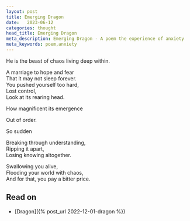 ```yaml
---
layout: post
title: Emerging Dragon
date:   2023-06-12
categories: thought
head_title: Emerging Dragon
meta_description: Emerging Dragon - A poem the experience of anxiety
meta_keywords: poem,anxiety
---
```


He is the beast of chaos living deep within.

A marriage to hope and fear<br/>
That it may not sleep forever.<br/>
You pushed yourself too hard,<br/>
Lost control,<br/>
Look at its rearing head.

How magnificent its emergence

Out of order.

So sudden

Breaking through understanding,<br/>
Ripping it apart,<br/>
Losing knowing altogether.

Swallowing you alive,<br/>
Flooding your world with chaos,<br/>
And for that, you pay a bitter price.

## Read on
* [Dragon]({% post_url 2022-12-01-dragon %})

